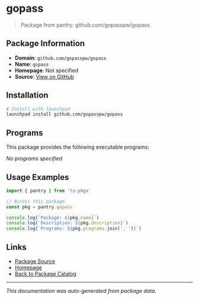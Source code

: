 # gopass

> Package from pantry: github.com/gopasspw/gopass

## Package Information

- **Domain**: `github.com/gopasspw/gopass`
- **Name**: `gopass`
- **Homepage**: Not specified
- **Source**: [View on GitHub](https://github.com/pkgxdev/pantry/tree/main/projects/github.com/gopasspw/gopass/package.yml)

## Installation

```bash
# Install with launchpad
launchpad install github.com/gopasspw/gopass
```

## Programs

This package provides the following executable programs:

*No programs specified*

## Usage Examples

```typescript
import { pantry } from 'ts-pkgx'

// Access this package
const pkg = pantry.gopass

console.log(`Package: ${pkg.name}`)
console.log(`Description: ${pkg.description}`)
console.log(`Programs: ${pkg.programs.join(', ')}`)
```

## Links

- [Package Source](https://github.com/pkgxdev/pantry/tree/main/projects/github.com/gopasspw/gopass/package.yml)
- [Homepage](#)
- [Back to Package Catalog](../../../package-catalog.md)

---

*This documentation was auto-generated from package data.*
